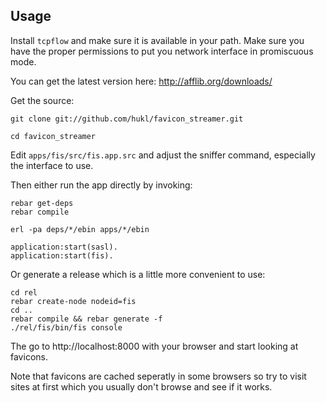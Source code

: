 ## Usage

Install ```tcpflow``` and make sure it is available in your path. Make sure you
have the proper permissions to put you network interface in promiscuous mode.

You can get the latest version here: http://afflib.org/downloads/

Get the source:

```
git clone git://github.com/hukl/favicon_streamer.git

cd favicon_streamer
```

Edit ```apps/fis/src/fis.app.src``` and adjust the sniffer command, especially
the interface to use.

Then either run the app directly by invoking:

```
rebar get-deps
rebar compile

erl -pa deps/*/ebin apps/*/ebin

application:start(sasl).
application:start(fis).
```

Or generate a release which is a little more convenient to use:

```
cd rel
rebar create-node nodeid=fis
cd ..
rebar compile && rebar generate -f
./rel/fis/bin/fis console
```

The go to http://localhost:8000 with your browser and start looking at favicons.

Note that favicons are cached seperatly in some browsers so try to visit sites
at first which you usually don't browse and see if it works.